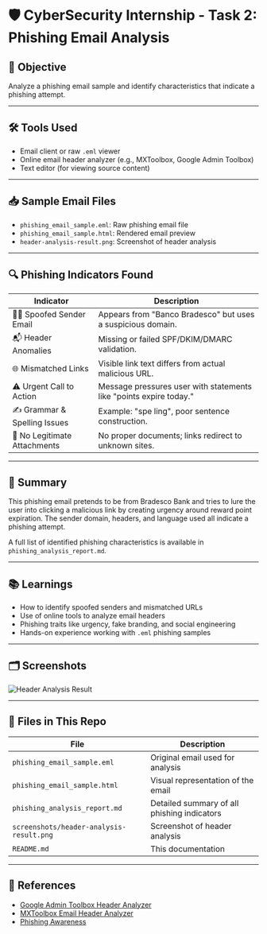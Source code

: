 # 🛡️ CyberSecurity Internship - Task 2: Phishing Email Analysis

## 🌟 Objective  
Analyze a phishing email sample and identify characteristics that indicate a phishing attempt.

---

## 🛠 Tools Used  
- Email client or raw `.eml` viewer  
- Online email header analyzer (e.g., MXToolbox, Google Admin Toolbox)  
- Text editor (for viewing source content)  

---

## 📥 Sample Email Files  
- `phishing_email_sample.eml`: Raw phishing email file  
- `phishing_email_sample.html`: Rendered email preview  
- `header-analysis-result.png`: Screenshot of header analysis  

---

## 🔍 Phishing Indicators Found  

| Indicator                         | Description |
|----------------------------------|-------------|
| 🧑‍💻 Spoofed Sender Email        | Appears from "Banco Bradesco" but uses a suspicious domain. |
| 📬 Header Anomalies              | Missing or failed SPF/DKIM/DMARC validation. |
| 🌐 Mismatched Links              | Visible link text differs from actual malicious URL. |
| ⚠️ Urgent Call to Action         | Message pressures user with statements like "points expire today." |
| ✍️ Grammar & Spelling Issues     | Example: "spe ling", poor sentence construction. |
| 📎 No Legitimate Attachments     | No proper documents; links redirect to unknown sites. |

---

## 📑 Summary  
This phishing email pretends to be from Bradesco Bank and tries to lure the user into clicking a malicious link by creating urgency around reward point expiration. The sender domain, headers, and language used all indicate a phishing attempt.  

A full list of identified phishing characteristics is available in `phishing_analysis_report.md`.

---

## 📚 Learnings  
- How to identify spoofed senders and mismatched URLs  
- Use of online tools to analyze email headers  
- Phishing traits like urgency, fake branding, and social engineering  
- Hands-on experience working with `.eml` phishing samples  

---

## 🗂 Screenshots  

![Header Analysis Result](screenshots/header-analysis-result.png)

---

## 📁 Files in This Repo

| File | Description |
|------|-------------|
| `phishing_email_sample.eml` | Original email used for analysis |
| `phishing_email_sample.html` | Visual representation of the email |
| `phishing_analysis_report.md` | Detailed summary of all phishing indicators |
| `screenshots/header-analysis-result.png` | Screenshot of header analysis |
| `README.md` | This documentation |

---

## 🔗 References  
- [Google Admin Toolbox Header Analyzer](https://toolbox.googleapps.com/apps/messageheader/)  
- [MXToolbox Email Header Analyzer](https://mxtoolbox.com/EmailHeaders.aspx)  
- [Phishing Awareness](https://www.phishing.org/what-is-phishing)

